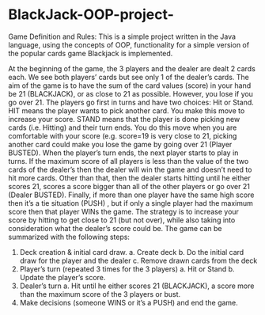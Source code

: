# BlackJack-OOP-project-
Game Definition and Rules:
This is a simple project written in the Java language, using the concepts of OOP, functionality for a simple version of the popular cards game Blackjack is implemented.

At the beginning of the game, the 3 players and the dealer are dealt 2 cards each. 
We see both players’ cards but see only 1 of the dealer’s cards. 
The aim of the game is to have the sum of the card values (score) in your hand be 21 (BLACKJACK), or as close to 21 as possible. However, you lose if you go over 21.
The players go first in turns and have two choices: Hit or Stand. 
HIT means the player wants to pick another card. You make this move to increase your score. 
STAND means that the player is done picking new cards (i.e. Hitting) and their turn ends. You do this move when you are comfortable with your score (e.g. score=19 is very close to 21, picking another card could make you lose the game by going over 21 (Player BUSTED).
When the player’s turn ends, the next player starts to play in turns. 
If the maximum score of all players is less than the value of the two cards of the dealer’s then the dealer will win the game and doesn’t need to hit more cards. Other than that, then the dealer starts hitting until he either scores 21, scores a score bigger than all of the other players or go over 21 (Dealer BUSTED).
Finally, if more than one player have the same high score then it’s a tie situation (PUSH) , but if only a single player had the maximum score then that player WINs the game.
The strategy is to increase your score by hitting to get close to 21 (but not over), while also taking into
consideration what the dealer’s score could be.
The game can be summarized with the following steps:
1. Deck creation & initial card draw.
a. Create deck
b. Do the initial card draw for the player and the dealer
c. Remove drawn cards from the deck
2. Player’s turn (repeated 3 times for the 3 players)
a. Hit or Stand
b. Update the player’s score.
3. Dealer’s turn
a. Hit until he either scores 21 (BLACKJACK), a score more than the maximum score of the 3 players or bust.
4. Make decisions (someone WINS or it’s a PUSH) and end the game.

